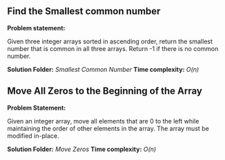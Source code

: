 ## **Find the Smallest common number**
**Problem statement:**

Given three integer arrays sorted in ascending order, return the smallest number that is common in all three arrays. Return -1 if there is no common number.

**Solution Folder:** *Smallest Common Number*
**Time complexity:** *O(n)*

## **Move All Zeros to the Beginning of the Array**
**Problem Statement:**

Given an integer array, move all elements that are 0 to the left while maintaining the order of other elements in the array. The array must be modified in-place.

**Solution Folder:** *Move Zeros*
**Time complexity:** *O(n)*

